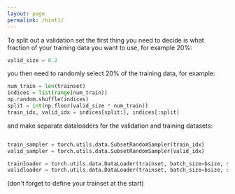 ```yaml
---
layout: page
permalink: /hint1/
---
```


To split out a validation set the first thing you need to decide is what fraction of your training data you want to use, for example 20%:

```python
valid_size = 0.2
```

you then need to randomly select 20% of the training data, for example:

```python
num_train = len(trainset)
indices = list(range(num_train))
np.random.shuffle(indices)
split = int(np.floor(valid_size * num_train))
train_idx, valid_idx = indices[split:], indices[:split]
```

and make separate dataloaders for the validation and training datasets:

```python

train_sampler = torch.utils.data.SubsetRandomSampler(train_idx)
valid_sampler = torch.utils.data.SubsetRandomSampler(valid_idx)

trainloader = torch.utils.data.DataLoader(trainset, batch_size=bsize, sampler=train_sampler, num_workers=2)
validloader = torch.utils.data.DataLoader(trainset, batch_size=bsize, sampler=valid_sampler, num_workers=2)
```

(don't forget to define your trainset at the  start)
